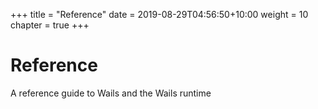 +++
title = "Reference"
date = 2019-08-29T04:56:50+10:00
weight = 10
chapter = true
+++

# Reference

A reference guide to Wails and the Wails runtime